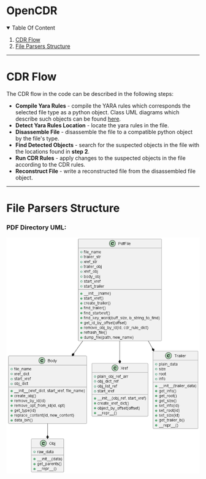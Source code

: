 # OpenCDR

<!-- TABLE OF CONTENTS -->
<details open="open">
  <summary>Table Of Content</summary>
  <ol>
    <li><a href="#cdr-flow">CDR Flow</a></li>
    <li><a href="#file-parsers-structure">File Parsers Structure</a></li>
  </ol>
</details>

---------------

<!-- CDR FLOW -->
# CDR Flow
The CDR flow in the code can be described in the following steps:
* **Compile Yara Rules** - compile the YARA rules which corresponds the selected file type as a python object.
Class UML diagrams which describe such objects can be found [here](#file-parsers-structure).
* **Detect Yara Rules Location** - locate the yara rules in the file.
* **Disassemble File** - disassemble the file to a compatible python object by the file's type.
* **Find Detected Objects** - search for the suspected objects in the file with the locations found in **step 2**.
* **Run CDR Rules** - apply changes to the suspected objects in the file according to the CDR rules.
* **Reconstruct File** - write a reconstructed file from the disassembled file object.

-----------------------------

<!-- File Parsers Structure -->
# File Parsers Structure
### PDF Directory UML: 
<p align="center">
<img align="center" src="./Resources/pdf.png" />
</p>